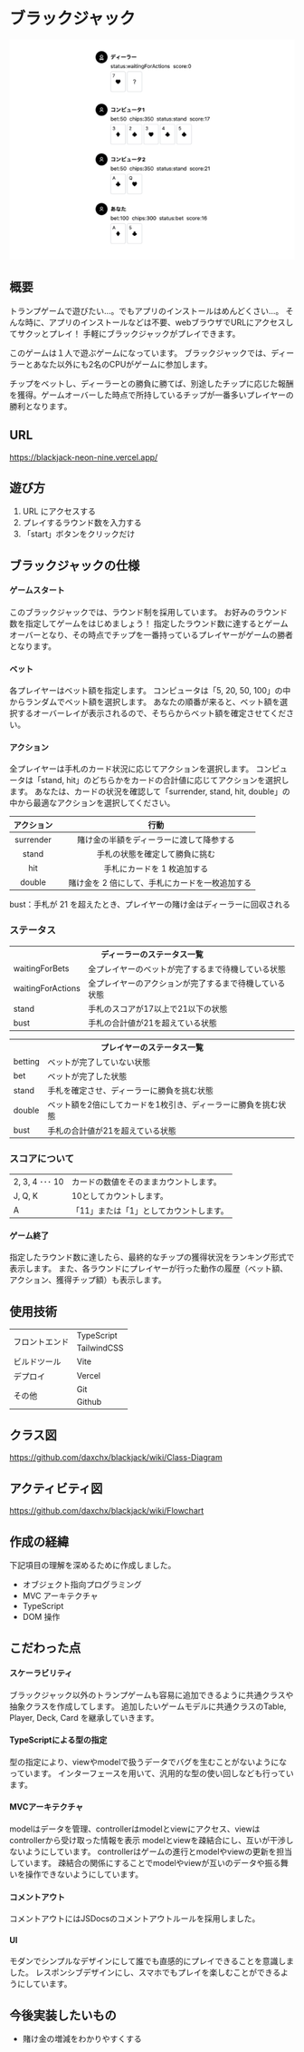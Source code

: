 # ブラックジャック

![ブラックジャック](public/test.gif 'ブラックジャック')

## 概要

トランプゲームで遊びたい...。でもアプリのインストールはめんどくさい...。
そんな時に、アプリのインストールなどは不要、webブラウザでURLにアクセスしてサクッとプレイ！
手軽にブラックジャックがプレイできます。

このゲームは１人で遊ぶゲームになっています。
ブラックジャックでは、ディーラーとあなた以外にも2名のCPUがゲームに参加します。

チップをベットし、ディーラーとの勝負に勝てば、別途したチップに応じた報酬を獲得。ゲームオーバーした時点で所持しているチップが一番多いプレイヤーの勝利となります。

## URL

https://blackjack-neon-nine.vercel.app/


## 遊び方

1. URL にアクセスする
2. プレイするラウンド数を入力する
3. 「start」ボタンをクリックだけ

## ブラックジャックの仕様

#### ゲームスタート

このブラックジャックでは、ラウンド制を採用しています。
お好みのラウンド数を指定してゲームをはじめましょう！
指定したラウンド数に達するとゲームオーバーとなり、その時点でチップを一番持っているプレイヤーがゲームの勝者となります。

#### ベット

各プレイヤーはベット額を指定します。
コンピュータは「5, 20, 50, 100」の中からランダムでベット額を選択します。
あなたの順番が来ると、ベット額を選択するオーバーレイが表示されるので、そちらからベット額を確定させてください。

#### アクション

全プレイヤーは手札のカード状況に応じてアクションを選択します。
コンピュータは「stand, hit」のどちらかをカードの合計値に応じてアクションを選択します。
あなたは、カードの状況を確認して「surrender, stand, hit, double」の中から最適なアクションを選択してください。

| アクション |                       行動                        |
| :--------: | :-----------------------------------------------: |
| surrender  |     賭け金の半額をディーラーに渡して降参する      |
|   stand    |          手札の状態を確定して勝負に挑む           |
|    hit     |            手札にカードを 1 枚追加する            |
|   double   | 　賭け金を 2 倍にして、手札にカードを一枚追加する |

bust：手札が 21 を超えたとき、プレイヤーの賭け金はディーラーに回収される

### ステータス

<table>
<tr>
  <th colspan=2>ディーラーのステータス一覧</th>
</tr>
<tr>
  <td>waitingForBets</td>
  <td>全プレイヤーのベットが完了するまで待機している状態</td>
</tr>
<tr>
  <td>waitingForActions</td>
  <td>全プレイヤーのアクションが完了するまで待機している状態</td>
</tr>
<tr>
  <td>stand</td>
  <td>手札のスコアが17以上で21以下の状態</td>
</tr>
<tr>
  <td>bust</td>
  <td>手札の合計値が21を超えている状態</td>
</tr>
</table>

<table>
<tr>
  <th colspan=2>プレイヤーのステータス一覧</th>
</tr>
<tr>
  <td>betting</td>
  <td>ベットが完了していない状態</td>
</tr>
<tr>
  <td>bet</td>
  <td>ベットが完了した状態</td>
</tr>
<tr>
  <td>stand</td>
  <td>手札を確定させ、ディーラーに勝負を挑む状態</td>
</tr>
<tr>
  <td>double</td>
  <td>ベット額を2倍にしてカードを1枚引き、ディーラーに勝負を挑む状態</td>
</tr>
<tr>
  <td>bust</td>
  <td>手札の合計値が21を超えている状態</td>
</tr>
</table>

### スコアについて

<table>
<tr>
  <td>2, 3, 4 ･･･ 10</td>
  <td>カードの数値をそのままカウントします。</td>
</tr>
<tr>
  <td>J, Q, K</td>
  <td>10としてカウントします。</td>
</tr>
<tr>
  <td>A</td>
  <td>「11」または「1」としてカウントします。</td>
</tr>
</table>



#### ゲーム終了

指定したラウンド数に達したら、最終的なチップの獲得状況をランキング形式で表示します。
また、各ラウンドにプレイヤーが行った動作の履歴（ベット額、アクション、獲得チップ額）も表示します。

## 使用技術

<table>
<tr>
  <td rowspan=2>フロントエンド</td>
  <td>TypeScript</td>
</tr>
<tr>
  <td>TailwindCSS</td>
</tr>
<tr>
    <td>ビルドツール</td>
    <td>Vite</td>
</tr>
<tr>
    <td>デプロイ</td>
    <td>Vercel</td>
</tr>
<tr>
  <td rowspan=5>その他</td>
  <td>Git</td>
</tr>
<tr>
  <td>Github</td>
</tr>
</table>

## クラス図

https://github.com/daxchx/blackjack/wiki/Class-Diagram

## アクティビティ図

https://github.com/daxchx/blackjack/wiki/Flowchart


## 作成の経緯

下記項目の理解を深めるために作成しました。

- オブジェクト指向プログラミング
- MVC アーキテクチャ
- TypeScript
- DOM 操作

## こだわった点

#### スケーラビリティ

ブラックジャック以外のトランプゲームも容易に追加できるように共通クラスや抽象クラスを作成してします。
追加したいゲームモデルに共通クラスのTable, Player, Deck, Card を継承していきます。

#### TypeScriptによる型の指定

型の指定により、viewやmodelで扱うデータでバグを生むことがないようになっています。
インターフェースを用いて、汎用的な型の使い回しなども行っています。

#### MVCアーキテクチャ

modelはデータを管理、controllerはmodelとviewにアクセス、viewはcontrollerから受け取った情報を表示
modelとviewを疎結合にし、互いが干渉しないようにしています。
controllerはゲームの進行とmodelやviewの更新を担当しています。
疎結合の関係にすることでmodelやviewが互いのデータや振る舞いを操作できないようにしています。

#### コメントアウト

コメントアウトにはJSDocsのコメントアウトルールを採用しました。


#### UI

モダンでシンプルなデザインにして誰でも直感的にプレイできることを意識しました。
レスポンシブデザインにし、スマホでもプレイを楽しむことができるようにしています。

## 今後実装したいもの

- 賭け金の増減をわかりやすくする
